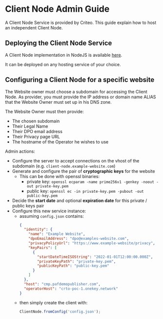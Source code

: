 # Client Node Admin Guide

A Client Node Service is provided by Criteo.
This guide explain how to host an independent Client Node.

## Deploying the Client Node Service

A Client Node implementation in NodeJS is available [here](https://github.com/OneKey-Network/OneKey-implementation/tree/main/paf-mvp-client-express).

It can be deployed on any hosting service of your choice.

## Configuring a Client Node for a specific website

The Website owner must choose a subdomain for accessing the Client Node.
As provider, you must provide the IP address or domain name ALIAS that the Website Owner must set up in his DNS zone.

The Website Owner must then provide:
- The chosen subdomain
- Their Legal Name   
- Their DPO email address
- Their Privacy page URL
- The hostname of the Operator he wishes to use

Admin actions:
- Configure the server to accept connections on the vhost of the subdomain (e.g. `client-node.example-website.com`)
- Generate and configure the pair of **cryptographic keys** for the website
    -   This can be done with openssl binaries:
        -   private key: `openssl ecparam -name prime256v1 -genkey -noout -out private-key.pem`  
        -   public key: `openssl ec -in private-key.pem -pubout -out public-key.pem`
- Decide the **start date** and optional **expiration date** for this private / public keys pair
- Configure this new service instance:
  - assuming `config.json` contains:
    ```json
    {
      "identity": {
        "name": "Example Website",
        "dpoEmailAddress": "dpo@examples-website.com",
        "privacyPolicyUrl": "https://www.example-website/privacy",
        "keyPairs": [
          {
            "startDateTimeISOString": "2022-01-01T12:00:00.000Z",
            "privateKeyPath": "private-key.pem",
            "publicKeyPath": "public-key.pem"
          }
        ]
      },
      "host": "cmp.pafdemopublisher.com",
      "operatorHost": "crto-poc-1.onekey.network"
    }
    ```
  - then simply create the client with:
    ```javascript
    ClientNode.fromConfig('config.json');
    ```
